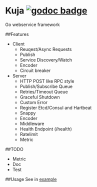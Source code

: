 Kuja [![godoc badge](http://godoc.org/github.com/plimble/kuja?status.png)](http://godoc.org/github.com/plimble/kuja)
========

Go webservice framework

##Features
- Client
    - Reuqest/Async Requests
    - Publish
    - Service Discovery/Watch
    - Encoder
    - Circuit breaker
- Server
    - HTTP POST like RPC style
    - Publish/Subscribe Queue
    - Retries/Timeout Queue
    - Graceful Shutdown
    - Custom Error
    - Register Etcd/Consul and Hartbeat
    - Snappy
    - Encoder
    - Middleware
    - Health Endpoint (/health)
    - Ratelimit
    - Metric

##TODO
- Metric
- Doc
- Test

##Usage
See in [example](https://github.com/plimble/kuja/tree/master/example)

